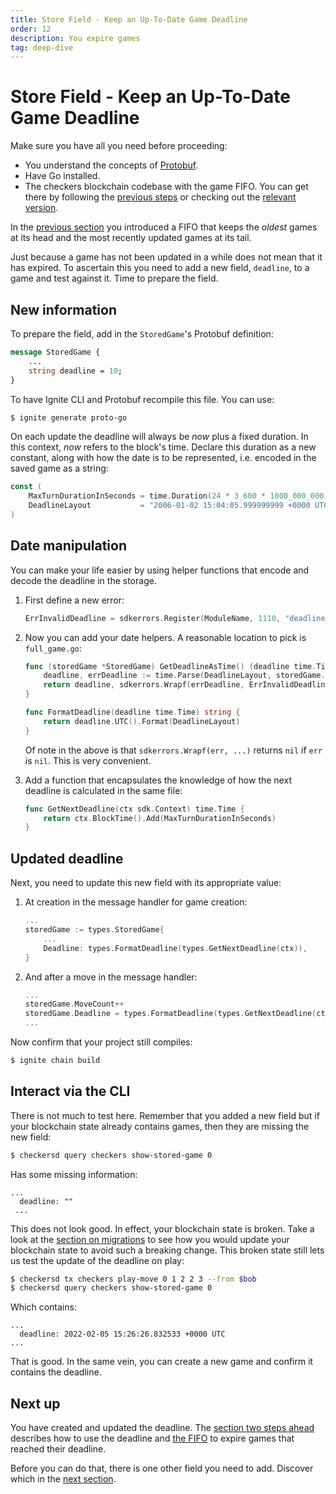 ```yaml
---
title: Store Field - Keep an Up-To-Date Game Deadline
order: 12
description: You expire games
tag: deep-dive
---
```


# Store Field - Keep an Up-To-Date Game Deadline

<HighlightBox type="synopsis">

Make sure you have all you need before proceeding:

* You understand the concepts of [Protobuf](../2-main-concepts/protobuf.md).
* Have Go installed.
* The checkers blockchain codebase with the game FIFO. You can get there by following the [previous steps](./game-fifo.md) or checking out the [relevant version](https://github.com/cosmos/b9-checkers-academy-draft/tree/game-fifo).

</HighlightBox>

In the [previous section](./game-fifo.md) you introduced a FIFO that keeps the _oldest_ games at its head and the most recently updated games at its tail.

Just because a game has not been updated in a while does not mean that it has expired. To ascertain this you need to add a new field, `deadline`, to a game and test against it. Time to prepare the field.

## New information

To prepare the field, add in the `StoredGame`'s Protobuf definition:

```protobuf [https://github.com/cosmos/b9-checkers-academy-draft/blob/afff427/proto/checkers/stored_game.proto#L18]
message StoredGame {
    ...
    string deadline = 10;
}
```

To have Ignite CLI and Protobuf recompile this file. You can use:

```sh
$ ignite generate proto-go
```

On each update the deadline will always be _now_ plus a fixed duration. In this context, _now_ refers to the block's time. Declare this duration as a new constant, along with how the date is to be represented, i.e. encoded in the saved game as a string:

```go [https://github.com/cosmos/b9-checkers-academy-draft/blob/afff427/x/checkers/types/keys.go#L38-L39]
const (
    MaxTurnDurationInSeconds = time.Duration(24 * 3_600 * 1000_000_000) // 1 day
    DeadlineLayout           = "2006-01-02 15:04:05.999999999 +0000 UTC"
)
```

## Date manipulation

You can make your life easier by using helper functions that encode and decode the deadline in the storage.

1. First define a new error:

    ```go [https://github.com/cosmos/b9-checkers-academy-draft/blob/afff427/x/checkers/types/errors.go#L21]
    ErrInvalidDeadline = sdkerrors.Register(ModuleName, 1110, "deadline cannot be parsed: %s")
    ```

2. Now you can add your date helpers. A reasonable location to pick is `full_game.go`:

    ```go [https://github.com/cosmos/b9-checkers-academy-draft/blob/afff427/x/checkers/types/full_game.go#L37-L48]
    func (storedGame *StoredGame) GetDeadlineAsTime() (deadline time.Time, err error) {
        deadline, errDeadline := time.Parse(DeadlineLayout, storedGame.Deadline)
        return deadline, sdkerrors.Wrapf(errDeadline, ErrInvalidDeadline.Error(), storedGame.Deadline)
    }

    func FormatDeadline(deadline time.Time) string {
        return deadline.UTC().Format(DeadlineLayout)
    }
    ```

    Of note in the above is that `sdkerrors.Wrapf(err, ...)` returns `nil` if `err` is `nil`. This is very convenient.

3. Add a function that encapsulates the knowledge of how the next deadline is calculated in the same file:

    ```go [https://github.com/cosmos/b9-checkers-academy-draft/blob/afff427/x/checkers/types/full_game.go#L42-L44]
    func GetNextDeadline(ctx sdk.Context) time.Time {
        return ctx.BlockTime().Add(MaxTurnDurationInSeconds)
    }
    ```

## Updated deadline

Next, you need to update this new field with its appropriate value:

1. At creation in the message handler for game creation:

    ```go [https://github.com/cosmos/b9-checkers-academy-draft/blob/afff427/x/checkers/keeper/msg_server_create_game.go#L30]
    ...
    storedGame := types.StoredGame{
        ...
        Deadline: types.FormatDeadline(types.GetNextDeadline(ctx)),
    }
    ```

2. And after a move in the message handler:

    ```go [https://github.com/cosmos/b9-checkers-academy-draft/blob/afff427/x/checkers/keeper/msg_server_play_move.go#L56]
    ...
    storedGame.MoveCount++
    storedGame.Deadline = types.FormatDeadline(types.GetNextDeadline(ctx))
    ...
    ```

Now confirm that your project still compiles:

```sh
$ ignite chain build
```

## Interact via the CLI

There is not much to test here. Remember that you added a new field but if your blockchain state already contains games, then they are missing the new field:

```sh
$ checkersd query checkers show-stored-game 0
```

Has some missing information:

```
...
  deadline: ""
 ...
```

This does not look good. In effect, your blockchain state is broken. Take a look at the [section on migrations](./migration.md) to see how you would update your blockchain state to avoid such a breaking change. This broken state still lets us test the update of the deadline on play:

```sh
$ checkersd tx checkers play-move 0 1 2 2 3 --from $bob
$ checkersd query checkers show-stored-game 0
```

Which contains:

```
...
  deadline: 2022-02-05 15:26:26.832533 +0000 UTC
...
```

That is good. In the same vein, you can create a new game and confirm it contains the deadline.

## Next up

You have created and updated the deadline. The [section two steps ahead](./game-forfeit.md) describes how to use the deadline and [the FIFO](./game-fifo.md) to expire games that reached their deadline.

Before you can do that, there is one other field you need to add. Discover which in the [next section](./game-winner.md).
